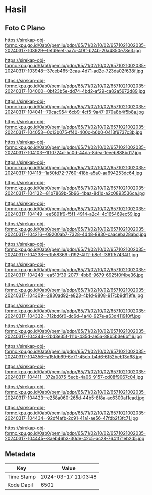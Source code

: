 # Hasil

## Foto C Plano

https://sirekap-obj-formc.kpu.go.id/0ab0/pemilu/pdpr/65/71/02/10/02/6571021002035-20240317-103929--fefd9eef-aa7c-4f8f-b24b-20a4850e78e3.jpg

https://sirekap-obj-formc.kpu.go.id/0ab0/pemilu/pdpr/65/71/02/10/02/6571021002035-20240317-103948--37ceb465-2caa-4d71-ad2e-723da02f638f.jpg

https://sirekap-obj-formc.kpu.go.id/0ab0/pemilu/pdpr/65/71/02/10/02/6571021002035-20240317-104000--0bf23b5e-dd74-4bd2-af29-ca82a5972d89.jpg

https://sirekap-obj-formc.kpu.go.id/0ab0/pemilu/pdpr/65/71/02/10/02/6571021002035-20240317-104041--79cac954-6cb9-4cf5-9a47-970a8b4f5b8a.jpg

https://sirekap-obj-formc.kpu.go.id/0ab0/pemilu/pdpr/65/71/02/10/02/6571021002035-20240317-104053--0c13b075-ff40-400c-b6b0-0413f9737c3b.jpg

https://sirekap-obj-formc.kpu.go.id/0ab0/pemilu/pdpr/65/71/02/10/02/6571021002035-20240317-104103--1f10724d-5c0d-44da-8dea-1eeeb888bd17.jpg

https://sirekap-obj-formc.kpu.go.id/0ab0/pemilu/pdpr/65/71/02/10/02/6571021002035-20240317-104118--1a50fd72-7760-418b-a5a0-aa694253dc64.jpg

https://sirekap-obj-formc.kpu.go.id/0ab0/pemilu/pdpr/65/71/02/10/02/6571021002035-20240317-104132--81b7869b-5b96-4baa-8d1d-a2c0893536ca.jpg

https://sirekap-obj-formc.kpu.go.id/0ab0/pemilu/pdpr/65/71/02/10/02/6571021002035-20240317-104149--ee5891f9-f5f1-4914-a2c4-4c165469ec59.jpg

https://sirekap-obj-formc.kpu.go.id/0ab0/pemilu/pdpr/65/71/02/10/02/6571021002035-20240317-104216--09200ab7-7328-4d48-8930-caaceba28abd.jpg

https://sirekap-obj-formc.kpu.go.id/0ab0/pemilu/pdpr/65/71/02/10/02/6571021002035-20240317-104238--e1b58369-d192-4ff2-b8e1-f361f57434f1.jpg

https://sirekap-obj-formc.kpu.go.id/0ab0/pemilu/pdpr/65/71/02/10/02/6571021002035-20240317-104248--ea513f39-2077-4bb6-9679-6925f0f4be36.jpg

https://sirekap-obj-formc.kpu.go.id/0ab0/pemilu/pdpr/65/71/02/10/02/6571021002035-20240317-104309--2830ad92-e823-4b1d-9808-917cb9df19fe.jpg

https://sirekap-obj-formc.kpu.go.id/0ab0/pemilu/pdpr/65/71/02/10/02/6571021002035-20240317-104332--712bd6f0-dc6d-4a48-927e-a63d411910ff.jpg

https://sirekap-obj-formc.kpu.go.id/0ab0/pemilu/pdpr/65/71/02/10/02/6571021002035-20240317-104344--2bd3e35f-111b-435d-ae5a-88b5b3e6bf16.jpg

https://sirekap-obj-formc.kpu.go.id/0ab0/pemilu/pdpr/65/71/02/10/02/6571021002035-20240317-104356--a15fdb69-6e71-45cb-b4d6-6f52beb13d68.jpg

https://sirekap-obj-formc.kpu.go.id/0ab0/pemilu/pdpr/65/71/02/10/02/6571021002035-20240317-104411--372a0875-5ecb-4a06-9157-cd08f9067c04.jpg

https://sirekap-obj-formc.kpu.go.id/0ab0/pemilu/pdpr/65/71/02/10/02/6571021002035-20240317-104423--e258a060-265d-44b5-8f8a-ac6300af1ead.jpg

https://sirekap-obj-formc.kpu.go.id/0ab0/pemilu/pdpr/65/71/02/10/02/6571021002035-20240317-104434--92df4afb-2c91-41a1-ae56-47fdb2f3fc71.jpg

https://sirekap-obj-formc.kpu.go.id/0ab0/pemilu/pdpr/65/71/02/10/02/6571021002035-20240317-104445--8aeb46b3-30de-42c5-ac28-7641f71eb2d5.jpg


## Metadata

| Key        | Value               |
| ---------- | ------------------- |
| Time Stamp | 2024-03-17 11:03:48 |
| Kode Dapil | 6501                |



